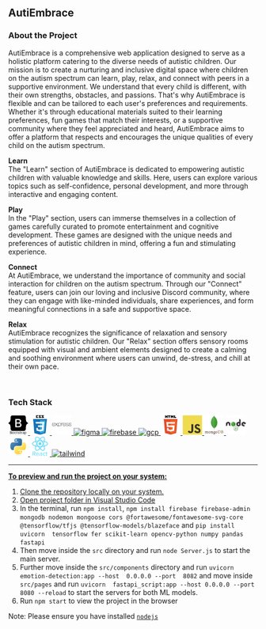 
## AutiEmbrace

### About the Project
AutiEmbrace is a comprehensive web application designed to serve as a holistic platform catering to the diverse needs of autistic children. Our mission is to create a nurturing and inclusive digital space where children on the autism spectrum can learn, play, relax, and connect with peers in a supportive environment. We understand that every child is different, with their own strengths, obstacles, and passions. That's why AutiEmbrace is flexible and can be tailored to each user's preferences and requirements. Whether it's through educational materials suited to their learning preferences, fun games that match their interests, or a supportive community where they feel appreciated and heard, AutiEmbrace aims to offer a platform that respects and encourages the unique qualities of every child on the autism spectrum.

**Learn** <br>
The "Learn" section of AutiEmbrace is dedicated to empowering autistic children with valuable knowledge and skills. Here, users can explore various topics such as self-confidence, personal development, and more through interactive and engaging content.

**Play** <br>
In the "Play" section, users can immerse themselves in a collection of games carefully curated to promote entertainment and cognitive development. These games are designed with the unique needs and preferences of autistic children in mind, offering a fun and stimulating experience.

**Connect** <br>
At AutiEmbrace, we understand the importance of community and social interaction for children on the autism spectrum. Through our "Connect" feature, users can join our loving and inclusive Discord community, where they can engage with like-minded individuals, share experiences, and form meaningful connections in a safe and supportive space.

**Relax** <br>
AutiEmbrace recognizes the significance of relaxation and sensory stimulation for autistic children. Our "Relax" section offers sensory rooms equipped with visual and ambient elements designed to create a calming and soothing environment where users can unwind, de-stress, and chill at their own pace.

<br>

### Tech Stack
<p align="left"> <a href="https://getbootstrap.com" target="_blank" rel="noreferrer"> <img src="https://raw.githubusercontent.com/devicons/devicon/master/icons/bootstrap/bootstrap-plain-wordmark.svg" alt="bootstrap" width="40" height="40"/> </a> <a href="https://www.w3schools.com/css/" target="_blank" rel="noreferrer"> <img src="https://raw.githubusercontent.com/devicons/devicon/master/icons/css3/css3-original-wordmark.svg" alt="css3" width="40" height="40"/> </a> <a href="https://expressjs.com" target="_blank" rel="noreferrer"> <img src="https://raw.githubusercontent.com/devicons/devicon/master/icons/express/express-original-wordmark.svg" alt="express" width="40" height="40"/> </a> <a href="https://www.figma.com/" target="_blank" rel="noreferrer"> <img src="https://www.vectorlogo.zone/logos/figma/figma-icon.svg" alt="figma" width="40" height="40"/> </a> <a href="https://firebase.google.com/" target="_blank" rel="noreferrer"> <img src="https://www.vectorlogo.zone/logos/firebase/firebase-icon.svg" alt="firebase" width="40" height="40"/> </a> <a href="https://cloud.google.com" target="_blank" rel="noreferrer"> <img src="https://www.vectorlogo.zone/logos/google_cloud/google_cloud-icon.svg" alt="gcp" width="40" height="40"/> </a> <a href="https://www.w3.org/html/" target="_blank" rel="noreferrer"> <img src="https://raw.githubusercontent.com/devicons/devicon/master/icons/html5/html5-original-wordmark.svg" alt="html5" width="40" height="40"/> </a> <a href="https://developer.mozilla.org/en-US/docs/Web/JavaScript" target="_blank" rel="noreferrer"> <img src="https://raw.githubusercontent.com/devicons/devicon/master/icons/javascript/javascript-original.svg" alt="javascript" width="40" height="40"/> </a> <a href="https://www.mongodb.com/" target="_blank" rel="noreferrer"> <img src="https://raw.githubusercontent.com/devicons/devicon/master/icons/mongodb/mongodb-original-wordmark.svg" alt="mongodb" width="40" height="40"/> </a> <a href="https://nodejs.org" target="_blank" rel="noreferrer"> <img src="https://raw.githubusercontent.com/devicons/devicon/master/icons/nodejs/nodejs-original-wordmark.svg" alt="nodejs" width="40" height="40"/> </a> <a href="https://www.python.org" target="_blank" rel="noreferrer"> <img src="https://raw.githubusercontent.com/devicons/devicon/master/icons/python/python-original.svg" alt="python" width="40" height="40"/> </a> <a href="https://reactjs.org/" target="_blank" rel="noreferrer"> <img src="https://raw.githubusercontent.com/devicons/devicon/master/icons/react/react-original-wordmark.svg" alt="react" width="40" height="40"/> </a> <a href="https://tailwindcss.com/" target="_blank" rel="noreferrer"> <img src="https://www.vectorlogo.zone/logos/tailwindcss/tailwindcss-icon.svg" alt="tailwind" width="40" height="40"/> </a> <a href="https://www.typescriptlang.org/" target="_blank" rel="noreferrer"> 


<br>
<hr>

**To preview and run the project on your system:**
  1) Clone the repository locally on your system.
  1) Open project folder in <a href="https://code.visualstudio.com/download">Visual Studio Code</a>
  2) In the terminal, run `npm install`, `npm install firebase firebase-admin mongodb nodemon mongoose cors @fortawesome/fontawesome-svg-core @tensorflow/tfjs @tensorflow-models/blazeface` and `pip install uvicorn 
     tensorflow fer scikit-learn opencv-python numpy pandas fastapi`
  3) Then move inside the `src` directory and run `node Server.js` to start the main server.
  4) Further move inside the `src/components` directory and run `uvicorn emotion-detection:app --host  0.0.0.0 --port  8082` and move inside `src/pages` and run `uvicorn 
     fastapi_script:app --host 0.0.0.0 --port 8080 --reload` to start the servers for both ML models.
  5) Run `npm start` to view the project in the browser

Note: Please ensure you have installed <code><a href="https://nodejs.org/en/download/">nodejs</a></code>
  
